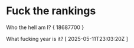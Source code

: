 # Fuck the rankings

Who the hell am I?
{ 18687700 }

What fucking year is it?
[ 2025-05-11T23:03:20Z ]
